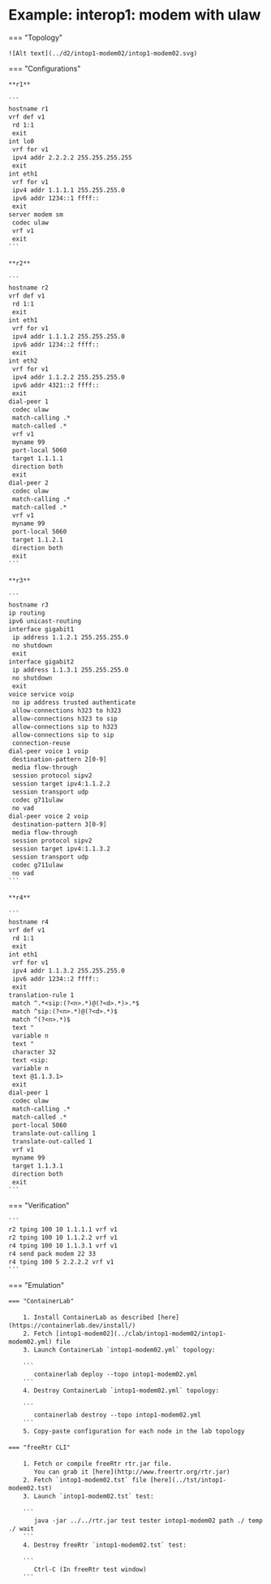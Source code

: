 # Example: interop1: modem with ulaw

=== "Topology"

    ![Alt text](../d2/intop1-modem02/intop1-modem02.svg)

=== "Configurations"

    **r1**

    ```
    hostname r1
    vrf def v1
     rd 1:1
     exit
    int lo0
     vrf for v1
     ipv4 addr 2.2.2.2 255.255.255.255
     exit
    int eth1
     vrf for v1
     ipv4 addr 1.1.1.1 255.255.255.0
     ipv6 addr 1234::1 ffff::
     exit
    server modem sm
     codec ulaw
     vrf v1
     exit
    ```

    **r2**

    ```
    hostname r2
    vrf def v1
     rd 1:1
     exit
    int eth1
     vrf for v1
     ipv4 addr 1.1.1.2 255.255.255.0
     ipv6 addr 1234::2 ffff::
     exit
    int eth2
     vrf for v1
     ipv4 addr 1.1.2.2 255.255.255.0
     ipv6 addr 4321::2 ffff::
     exit
    dial-peer 1
     codec ulaw
     match-calling .*
     match-called .*
     vrf v1
     myname 99
     port-local 5060
     target 1.1.1.1
     direction both
     exit
    dial-peer 2
     codec ulaw
     match-calling .*
     match-called .*
     vrf v1
     myname 99
     port-local 5060
     target 1.1.2.1
     direction both
     exit
    ```

    **r3**

    ```
    hostname r3
    ip routing
    ipv6 unicast-routing
    interface gigabit1
     ip address 1.1.2.1 255.255.255.0
     no shutdown
     exit
    interface gigabit2
     ip address 1.1.3.1 255.255.255.0
     no shutdown
     exit
    voice service voip
     no ip address trusted authenticate
     allow-connections h323 to h323
     allow-connections h323 to sip
     allow-connections sip to h323
     allow-connections sip to sip
     connection-reuse
    dial-peer voice 1 voip
     destination-pattern 2[0-9]
     media flow-through
     session protocol sipv2
     session target ipv4:1.1.2.2
     session transport udp
     codec g711ulaw
     no vad
    dial-peer voice 2 voip
     destination-pattern 3[0-9]
     media flow-through
     session protocol sipv2
     session target ipv4:1.1.3.2
     session transport udp
     codec g711ulaw
     no vad
    ```

    **r4**

    ```
    hostname r4
    vrf def v1
     rd 1:1
     exit
    int eth1
     vrf for v1
     ipv4 addr 1.1.3.2 255.255.255.0
     ipv6 addr 1234::2 ffff::
     exit
    translation-rule 1
     match ^.*<sip:(?<n>.*)@(?<d>.*)>.*$
     match ^sip:(?<n>.*)@(?<d>.*)$
     match ^(?<n>.*)$
     text "
     variable n
     text "
     character 32
     text <sip:
     variable n
     text @1.1.3.1>
     exit
    dial-peer 1
     codec ulaw
     match-calling .*
     match-called .*
     port-local 5060
     translate-out-calling 1
     translate-out-called 1
     vrf v1
     myname 99
     target 1.1.3.1
     direction both
     exit
    ```

=== "Verification"

    ```
    r2 tping 100 10 1.1.1.1 vrf v1
    r2 tping 100 10 1.1.2.2 vrf v1
    r4 tping 100 10 1.1.3.1 vrf v1
    r4 send pack modem 22 33
    r4 tping 100 5 2.2.2.2 vrf v1
    ```

=== "Emulation"

    === "ContainerLab"

        1. Install ContainerLab as described [here](https://containerlab.dev/install/)  
        2. Fetch [intop1-modem02](../clab/intop1-modem02/intop1-modem02.yml) file  
        3. Launch ContainerLab `intop1-modem02.yml` topology:  

        ```
           containerlab deploy --topo intop1-modem02.yml  
        ```
        4. Destroy ContainerLab `intop1-modem02.yml` topology:  

        ```
           containerlab destroy --topo intop1-modem02.yml  
        ```
        5. Copy-paste configuration for each node in the lab topology

    === "freeRtr CLI"

        1. Fetch or compile freeRtr rtr.jar file.  
           You can grab it [here](http://www.freertr.org/rtr.jar)  
        2. Fetch `intop1-modem02.tst` file [here](../tst/intop1-modem02.tst)  
        3. Launch `intop1-modem02.tst` test:  

        ```
           java -jar ../../rtr.jar test tester intop1-modem02 path ./ temp ./ wait
        ```
        4. Destroy freeRtr `intop1-modem02.tst` test:  

        ```
           Ctrl-C (In freeRtr test window)
        ```

